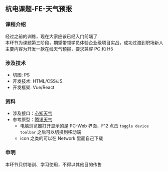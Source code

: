 ## 杭电课题-FE-天气预报

### 课程介绍
经过之前的训练，现在大家应该已经入门前端了  
本环节为课题第三阶段，期望带领学员体验企业级项目实战，成功过渡到职场新人  
主要内容为开发一款在线天气预报，要求兼容 PC 和 H5

### 涉及技术
* 切图: PS
* 开发技术: HTML/CSS/JS
* 开发框架: Vue/React

### 资料
* 涉及接口：[心知天气](https://www.seniverse.com/)
* 参考原型：[腾讯天气](https://tianqi.qq.com/)
  * 电脑浏览器打开显示的是 PC-Web 界面，F12 点击 `toggle device toolbar` 之后可以切换到移动端
  * icon 之类的可以在 Network 里面自己下载

### 申明
本环节只供培训、学习使用，不得以其他目的传售



